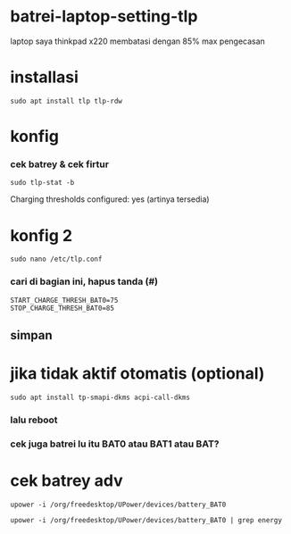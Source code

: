 # batrei-laptop-setting-tlp
laptop saya thinkpad x220 membatasi dengan 85% max pengecasan

# installasi
```
sudo apt install tlp tlp-rdw

```

# konfig

### cek batrey & cek firtur
```
sudo tlp-stat -b

```
Charging thresholds configured: yes (artinya tersedia)

# konfig 2
```
sudo nano /etc/tlp.conf
```
### cari di bagian ini, hapus tanda (#)
```
START_CHARGE_THRESH_BAT0=75
STOP_CHARGE_THRESH_BAT0=85
```
## simpan

# jika tidak aktif otomatis (optional)
```
sudo apt install tp-smapi-dkms acpi-call-dkms
```
### lalu reboot

### cek juga batrei lu itu BAT0 atau BAT1 atau BAT?

# cek batrey adv

```
upower -i /org/freedesktop/UPower/devices/battery_BAT0
```
```
upower -i /org/freedesktop/UPower/devices/battery_BAT0 | grep energy
```
